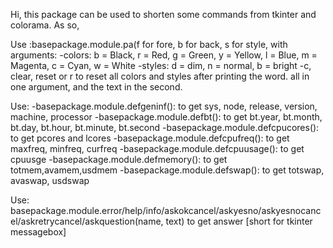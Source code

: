 Hi,
this package can be used to shorten some commands from tkinter and colorama.
As so, 

Use
:basepackage.module.pa(f for fore, b for back, s for style, with arguments:
-colors: b = Black, r = Red, g = Green, y = Yellow, l = Blue, m = Magenta, c = Cyan, w = White
-styles: d = dim, n = normal, b = bright
-c, clear, reset or r to reset all colors and styles after printing the word.
all in one argument, and the text in the second.

Use: 
-basepackage.module.defgeninf(): to get sys, node, release, version, machine, processor
-basepackage.module.defbt(): to get bt.year, bt.month, bt.day, bt.hour, bt.minute, bt.second
-basepackage.module.defcpucores(): to get pcores and lcores
-basepackage.module.defcpufreq(): to get maxfreq, minfreq, curfreq
-basepackage.module.defcpuusage(): to get cpuusge
-basepackage.module.defmemory(): to get totmem,avamem,usdmem
-basepackage.module.defswap(): to get totswap, avaswap, usdswap

Use:
basepackage.module.error/help/info/askokcancel/askyesno/askyesnocancel/askretrycancel/askquestion(name, text)
to get answer [short for tkinter messagebox]